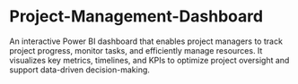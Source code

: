 # Project-Management-Dashboard
An interactive Power BI dashboard that enables project managers to track project progress, monitor tasks, and efficiently manage resources. It visualizes key metrics, timelines, and KPIs to optimize project oversight and support data-driven decision-making.
